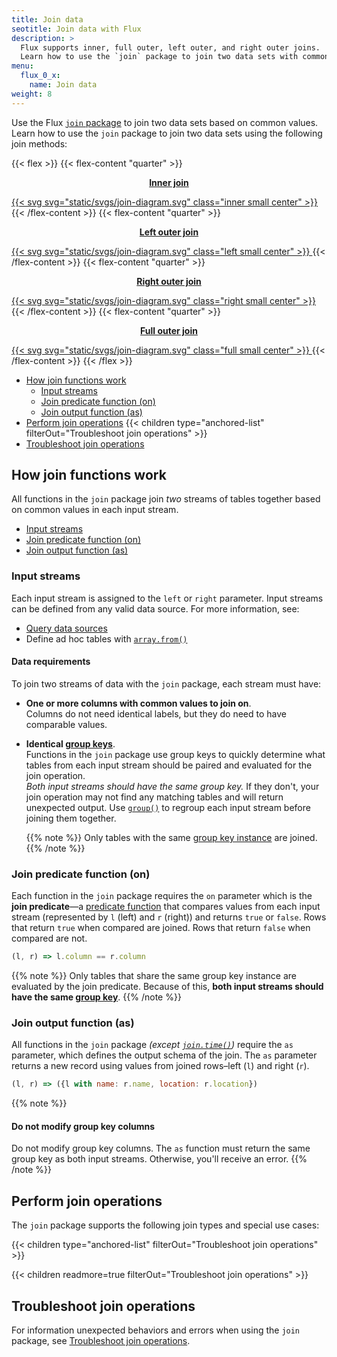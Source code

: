 ```yaml
---
title: Join data
seotitle: Join data with Flux
description: >
  Flux supports inner, full outer, left outer, and right outer joins.
  Learn how to use the `join` package to join two data sets with common values.
menu:
  flux_0_x:
    name: Join data
weight: 8
---
```


Use the Flux [`join` package](/flux/v0.x/stdlib/join/) to join two data sets based on common values.
Learn how to use the `join` package to join two data sets using the following
join methods:

{{< flex >}}
{{< flex-content "quarter" >}}
<a href="#perform-an-inner-join">
  <p style="text-align:center"><strong>Inner join</strong></p>
  {{< svg svg="static/svgs/join-diagram.svg" class="inner small center" >}}
</a>
{{< /flex-content >}}
{{< flex-content "quarter" >}}
<a href="#perform-a-left-outer-join">
  <p style="text-align:center"><strong>Left outer join</strong></p>
  {{< svg svg="static/svgs/join-diagram.svg" class="left small center" >}}
</a>
{{< /flex-content >}}
{{< flex-content "quarter" >}}
<a href="#perform-a-right-outer-join">
  <p style="text-align:center"><strong>Right outer join</strong></p>
  {{< svg svg="static/svgs/join-diagram.svg" class="right small center" >}}
</a>
{{< /flex-content >}}
{{< flex-content "quarter" >}}
<a href="#perform-a-full-outer-join">
  <p style="text-align:center"><strong>Full outer join</strong></p>
  {{< svg svg="static/svgs/join-diagram.svg" class="full small center" >}}
</a>
{{< /flex-content >}}
{{< /flex >}}

- [How join functions work](#how-join-functions-work)
  - [Input streams](#input-streams)
  - [Join predicate function (on)](#join-predicate-function-on)
  - [Join output function (as)](#join-output-function-as)
- [Perform join operations](#perform-join-operations)
  {{< children type="anchored-list" filterOut="Troubleshoot join operations" >}}
- [Troubleshoot join operations](#troubleshoot-join-operations)

## How join functions work

All functions in the `join` package join _two_ streams of tables together based 
on common values in each input stream.

- [Input streams](#input-streams)
- [Join predicate function (on)](#join-predicate-function-on)
- [Join output function (as)](#join-output-function-as)

### Input streams

Each input stream is assigned to the `left` or `right` parameter.
Input streams can be defined from any valid data source.
For more information, see:

- [Query data sources](/flux/v0.x/query-data/)
- Define ad hoc tables with [`array.from()`](/flux/v0.x/stdlib/array/from/)

#### Data requirements

To join two streams of data with the `join` package, each stream must have:

- **One or more columns with common values to join on**.  
  Columns do not need identical labels, but they do need to have comparable values.
- **Identical [group keys](/flux/v0.x/get-started/data-model/#group-key)**.  
  Functions in the `join` package use group keys to quickly determine what tables
  from each input stream should be paired and evaluated for the join operation.  
  _Both input streams should have the same group key._
  If they don't, your join operation may not find any matching tables and will
  return unexpected output.
  Use [`group()`](/flux/v0.x/stdlib/universe/group/) to regroup each input
  stream before joining them together.

  {{% note %}}
Only tables with the same [group key instance](/flux/v0.x/get-started/data-model/#example-group-key-instances)
are joined.
  {{% /note %}}

### Join predicate function (on)

Each function in the `join` package requires the `on` parameter which is the
**join predicate**—a [predicate function](/flux/v0.x/get-started/syntax-basics/#predicate-functions)
that compares values from each input stream (represented by `l` (left) and `r` (right))
and returns `true` or `false`.
Rows that return `true` when compared are joined.
Rows that return `false` when compared are not.

```js
(l, r) => l.column == r.column
```

{{% note %}}
Only tables that share the same group key instance are evaluated by the join predicate.
Because of this, **both input streams should have the same [group key](/flux/v0.x/get-started/data-model/#group-key)**.
{{% /note %}}

### Join output function (as)

All functions in the `join` package _(except [`join.time()`](/flux/v0.x/stdlib/join/time/))_
require the `as` parameter, which defines the output schema of the join.
The `as` parameter returns a new record using values from
joined rows–left (`l`) and right (`r`).

```js
(l, r) => ({l with name: r.name, location: r.location})
```

{{% note %}}
#### Do not modify group key columns

Do not modify group key columns. The `as` function must return the same group key as both input streams. 
Otherwise, you'll receive an error.
{{% /note %}}

## Perform join operations

The `join` package supports the following join types and special use cases:

{{< children type="anchored-list" filterOut="Troubleshoot join operations" >}}

{{< children readmore=true filterOut="Troubleshoot join operations" >}}

## Troubleshoot join operations

For information unexpected behaviors and errors when using the `join` package,
see [Troubleshoot join operations](/flux/v0.x/join-data/troubleshoot-joins/).
